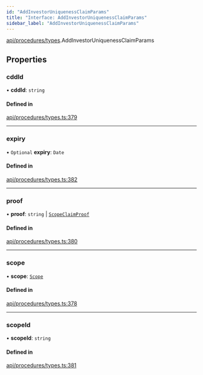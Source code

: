 ```yaml
---
id: "AddInvestorUniquenessClaimParams"
title: "Interface: AddInvestorUniquenessClaimParams"
sidebar_label: "AddInvestorUniquenessClaimParams"
---
```


[api/procedures/types](../../../../../modules/API/Procedures/Types/Types.md).AddInvestorUniquenessClaimParams

## Properties

### cddId

• **cddId**: `string`

#### Defined in

[api/procedures/types.ts:379](https://github.com/PolymeshAssociation/polymesh-sdk/blob/15be87e8/src/api/procedures/types.ts#L379)

___

### expiry

• `Optional` **expiry**: `Date`

#### Defined in

[api/procedures/types.ts:382](https://github.com/PolymeshAssociation/polymesh-sdk/blob/15be87e8/src/api/procedures/types.ts#L382)

___

### proof

• **proof**: `string` \| [`ScopeClaimProof`](../ScopeClaimProof/ScopeClaimProof.md)

#### Defined in

[api/procedures/types.ts:380](https://github.com/PolymeshAssociation/polymesh-sdk/blob/15be87e8/src/api/procedures/types.ts#L380)

___

### scope

• **scope**: [`Scope`](../../../../Types/Scope/Scope.md)

#### Defined in

[api/procedures/types.ts:378](https://github.com/PolymeshAssociation/polymesh-sdk/blob/15be87e8/src/api/procedures/types.ts#L378)

___

### scopeId

• **scopeId**: `string`

#### Defined in

[api/procedures/types.ts:381](https://github.com/PolymeshAssociation/polymesh-sdk/blob/15be87e8/src/api/procedures/types.ts#L381)
